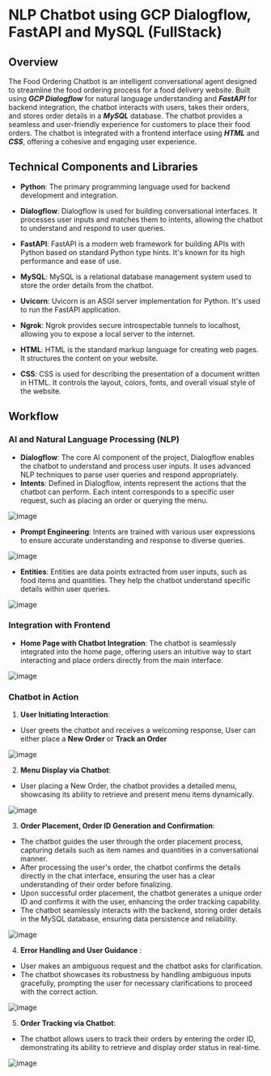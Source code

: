# NLP Chatbot using GCP Dialogflow, FastAPI and MySQL (FullStack)

## Overview

The Food Ordering Chatbot is an intelligent conversational agent designed to streamline the food ordering process for a food delivery website. Built using **_GCP Dialogflow_** for natural language understanding and **_FastAPI_** for backend integration, the chatbot interacts with users, takes their orders, and stores order details in a **_MySQL_** database. The chatbot provides a seamless and user-friendly experience for customers to place their food orders. The chatbot is integrated with a frontend interface using **_HTML_** and **_CSS_**, offering a cohesive and engaging user experience.

## Technical Components and Libraries

-  **Python**: The primary programming language used for backend development and integration.
  
-  **Dialogflow**: Dialogflow is used for building conversational interfaces. It processes user inputs and matches them to intents, allowing the chatbot to understand and respond to user queries.

-  **FastAPI**: FastAPI is a modern web framework for building APIs with Python based on standard Python type hints. It's known for its high performance and ease of use.

-  **MySQL**: MySQL is a relational database management system used to store the order details from the chatbot.

-  **Uvicorn**: Uvicorn is an ASGI server implementation for Python. It's used to run the FastAPI application.

-  **Ngrok**: Ngrok provides secure introspectable tunnels to localhost, allowing you to expose a local server to the internet.

-  **HTML**: HTML is the standard markup language for creating web pages. It structures the content on your website.

-  **CSS**: CSS is used for describing the presentation of a document written in HTML. It controls the layout, colors, fonts, and overall visual style of the website.

## Workflow
### AI and Natural Language Processing (NLP)

-  **Dialogflow**: The core AI component of the project, Dialogflow enables the chatbot to understand and process user inputs. It uses advanced NLP techniques to parse user queries and respond appropriately.
-  **Intents**: Defined in Dialogflow, intents represent the actions that the chatbot can perform. Each intent corresponds to a specific user request, such as placing an order or querying the menu.

![image](https://github.com/amoljain2k/NLP-Chatbot-with-Dialogflow-FastAPI-MySQL-FullStack/blob/main/Chatbot%20SS/intents.PNG)

-  **Prompt Engineering**: Intents are trained with various user expressions to ensure accurate understanding and response to diverse queries.
  
![image](https://github.com/amoljain2k/NLP-Chatbot-with-Dialogflow-FastAPI-MySQL-FullStack/blob/main/Chatbot%20SS/Intents%20Training%20Phrases.PNG)

- **Entities**: Entities are data points extracted from user inputs, such as food items and quantities. They help the chatbot understand specific details within user queries.

![image](https://github.com/amoljain2k/NLP-Chatbot-with-Dialogflow-FastAPI-MySQL-FullStack/blob/main/Chatbot%20SS/entities.PNG)

### Integration with Frontend
- **Home Page with Chatbot Integration**: The chatbot is seamlessly integrated into the home page, offering users an intuitive way to start interacting and place orders directly from the main interface.

![image](https://github.com/amoljain2k/NLP-Chatbot-with-Dialogflow-FastAPI-MySQL-FullStack/blob/main/Chatbot%20SS/MainScreen.PNG)

### Chatbot in Action
1. **User Initiating Interaction**:
- User greets the chatbot and receives a welcoming response, User can either place a **New Order** or **Track an Order**

![image](https://github.com/amoljain2k/NLP-Chatbot-with-Dialogflow-FastAPI-MySQL-FullStack/blob/main/Chatbot%20SS/chatbot1.PNG)

2. **Menu Display via Chatbot**:
- User placing a New Order, the chatbot provides a detailed menu, showcasing its ability to retrieve and present menu items dynamically.
  
![image](https://github.com/amoljain2k/NLP-Chatbot-with-Dialogflow-FastAPI-MySQL-FullStack/blob/main/Chatbot%20SS/chatbot2.PNG)

3. **Order Placement, Order ID Generation and Confirmation**:
- The chatbot guides the user through the order placement process, capturing details such as item names and quantities in a conversational manner.
- After processing the user's order, the chatbot confirms the details directly in the chat interface, ensuring the user has a clear understanding of their order before finalizing.
- Upon successful order placement, the chatbot generates a unique order ID and confirms it with the user, enhancing the order tracking capability.
- The chatbot seamlessly interacts with the backend, storing order details in the MySQL database, ensuring data persistence and reliability.

![image](https://github.com/amoljain2k/NLP-Chatbot-with-Dialogflow-FastAPI-MySQL-FullStack/blob/main/Chatbot%20SS/chatbot%203%264.jpg)

4. **Error Handling and User Guidance** :
- User makes an ambiguous request and the chatbot asks for clarification.
- The chatbot showcases its robustness by handling ambiguous inputs gracefully, prompting the user for necessary clarifications to proceed with the correct action.

![image](https://github.com/amoljain2k/NLP-Chatbot-with-Dialogflow-FastAPI-MySQL-FullStack/blob/main/Chatbot%20SS/chatbot6.PNG)

5. **Order Tracking via Chatbot**:
- The chatbot allows users to track their orders by entering the order ID, demonstrating its ability to retrieve and display order status in real-time.

![image](https://github.com/amoljain2k/NLP-Chatbot-with-Dialogflow-FastAPI-MySQL-FullStack/blob/main/Chatbot%20SS/chatbot%205.PNG)
  

